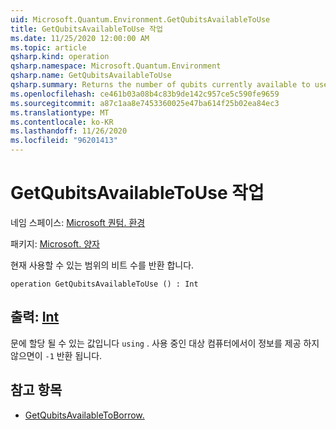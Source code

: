 ```yaml
---
uid: Microsoft.Quantum.Environment.GetQubitsAvailableToUse
title: GetQubitsAvailableToUse 작업
ms.date: 11/25/2020 12:00:00 AM
ms.topic: article
qsharp.kind: operation
qsharp.namespace: Microsoft.Quantum.Environment
qsharp.name: GetQubitsAvailableToUse
qsharp.summary: Returns the number of qubits currently available to use.
ms.openlocfilehash: ce461b03a08b4c83b9de142c957ce5c590fe9659
ms.sourcegitcommit: a87c1aa8e7453360025e47ba614f25b02ea84ec3
ms.translationtype: MT
ms.contentlocale: ko-KR
ms.lasthandoff: 11/26/2020
ms.locfileid: "96201413"
---
```

# <a name="getqubitsavailabletouse-operation"></a>GetQubitsAvailableToUse 작업

네임 스페이스: [Microsoft 퀀텀. 환경](xref:Microsoft.Quantum.Environment)

패키지: [Microsoft. 양자](https://nuget.org/packages/Microsoft.Quantum.QSharp.Core)


현재 사용할 수 있는 범위의 비트 수를 반환 합니다.

```qsharp
operation GetQubitsAvailableToUse () : Int
```


## <a name="output--int"></a>출력: [Int](xref:microsoft.quantum.lang-ref.int)

문에 할당 될 수 있는 값입니다 `using` .
사용 중인 대상 컴퓨터에서이 정보를 제공 하지 않으면이 `-1` 반환 됩니다.

## <a name="see-also"></a>참고 항목

- [GetQubitsAvailableToBorrow.](xref:Microsoft.Quantum.Environment.GetQubitsAvailableToBorrow)
